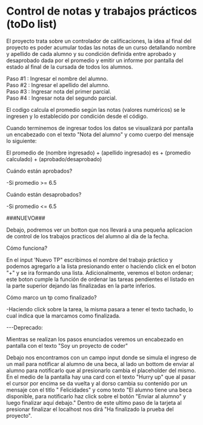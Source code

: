 # Control de notas y trabajos prácticos (toDo list)

El proyecto trata sobre un controlador de calificaciones, la idea al final del proyecto es poder acumular todas las notas de un curso detallando nombre y apellido de cada alumno y su condición definida entre aprobado y desaprobado dada por el promedio y emitir un informe por pantalla del estado al final de la cursada de todos los alumnos.



Paso #1 : Ingresar el nombre del alumno.  
Paso #2 : Ingresar el apellido del alumno.  
Paso #3 : Ingresar nota del primer parcial.  
Paso #4 : Ingresar nota del segundo parcial.  


El codigo calcula el promedio según las notas (valores numéricos) se le ingresen y lo establecido por condición desde el código.


Cuando terminemos de ingresar todos los datos se visualizará por pantalla un encabezado con el texto "Nota del alumno" y como cuerpo del mensaje lo siguiente:

El promedio de (nombre ingresado) + (apellido ingresado) es + (promedio calculado) + (aprobado/desaprobado)

Cuándo están aprobados?

-Si promedio >= 6.5

Cuándo están desaprobados?

-Si promedio <= 6.5

###NUEVO###

Debajo, podremos ver un botton que nos llevará a una pequeña aplicacion de control de los trabajos practicos del alumno al día de la fecha.

Cómo funciona?

En el input 'Nuevo TP" escribimos el nombre del trabajo práctico y podemos agregarlo a la lista presionando enter o haciendo click en el boton "+" y se ira formando una lista. Adicionalmente, veremos el boton ordenar; este boton cumple la función de ordenar las tareas pendientes el listado en la parte superior dejando las finalizadas en la parte inferios. 

Cómo marco un tp como finalizado?

-Haciendo click sobre la tarea, la misma pasara a tener el texto tachado, lo cual indica que la marcamos como finalizada.



---Deprecado:

Mientras se realizan los pasos enunciados veremos un encabezado en pantalla con el texto "Soy un proyecto de coder"

Debajo nos encontramos con un campo input donde se simula el ingreso de un mail para notificar al alumno de una beca, al lado un bottom de enviar al alumno para notificarlo que al presionarlo cambia el placeholder del mismo.
En el medio de la pantalla hay una card con el texto "Hurry up" que al pasar el cursor por encima se da vuelta y al dorso cambia su contenido por un mensaje con el titlo " Felicidades" y como texto "El alumno tiene una beca disponible, para notificarlo haz click sobre el botón "Enviar al alumno" y luego finalizar aquí debajo."
Dentro de este ultimo paso de la tarjeta al presionar finalizar el localhost nos dirá "Ha finalizado la prueba del proyecto".
